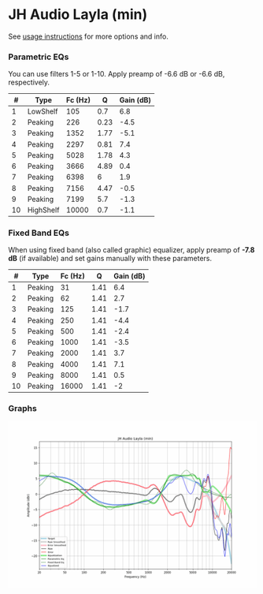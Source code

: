 # JH Audio Layla (min)
See [usage instructions](https://github.com/jaakkopasanen/AutoEq#usage) for more options and info.

### Parametric EQs
You can use filters 1-5 or 1-10. Apply preamp of -6.6 dB or -6.6 dB, respectively.

|   # | Type      |   Fc (Hz) |    Q |   Gain (dB) |
|-----|-----------|-----------|------|-------------|
|   1 | LowShelf  |       105 | 0.7  |         6.8 |
|   2 | Peaking   |       226 | 0.23 |        -4.5 |
|   3 | Peaking   |      1352 | 1.77 |        -5.1 |
|   4 | Peaking   |      2297 | 0.81 |         7.4 |
|   5 | Peaking   |      5028 | 1.78 |         4.3 |
|   6 | Peaking   |      3666 | 4.89 |         0.4 |
|   7 | Peaking   |      6398 | 6    |         1.9 |
|   8 | Peaking   |      7156 | 4.47 |        -0.5 |
|   9 | Peaking   |      7199 | 5.7  |        -1.3 |
|  10 | HighShelf |     10000 | 0.7  |        -1.1 |

### Fixed Band EQs
When using fixed band (also called graphic) equalizer, apply preamp of **-7.8 dB** (if available) and set gains manually with these parameters.

|   # | Type    |   Fc (Hz) |    Q |   Gain (dB) |
|-----|---------|-----------|------|-------------|
|   1 | Peaking |        31 | 1.41 |         6.4 |
|   2 | Peaking |        62 | 1.41 |         2.7 |
|   3 | Peaking |       125 | 1.41 |        -1.7 |
|   4 | Peaking |       250 | 1.41 |        -4.4 |
|   5 | Peaking |       500 | 1.41 |        -2.4 |
|   6 | Peaking |      1000 | 1.41 |        -3.5 |
|   7 | Peaking |      2000 | 1.41 |         3.7 |
|   8 | Peaking |      4000 | 1.41 |         7.1 |
|   9 | Peaking |      8000 | 1.41 |         0.5 |
|  10 | Peaking |     16000 | 1.41 |        -2   |

### Graphs
![](./JH%20Audio%20Layla%20(min).png)
